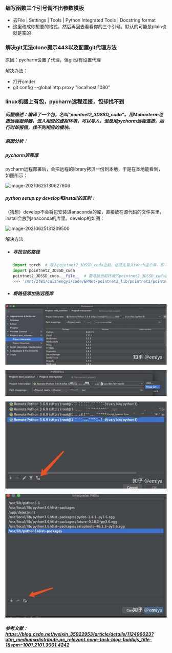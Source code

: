### 编写函数三个引号调不出参数模板

- 去File | Settings | Tools | Python Integrated Tools | Docstring format 
- 这里改成你想要的格式，然后再回去看看你的三个引号。默认的可能是plain也就是空的

### 解决git无法clone提示443以及配置git代理方法
原因：pycharm设置了代理，但git没有设置代理

解决办法：
- 打开cmder
- git config --global http.proxy "localhost:1080"

### linux机器上有包，pycharm远程连接，包却找不到

##### 问题描述：编译了一个包，名叫"pointnet2_3DSSD_cuda"。用Mobaxterm连接远程服务器，进入相应的虚拟环境，可以导入。但是用pycharm远程连接，运行时却报错，找不到相应的模块。

##### 原因分析：

##### pycharm远程库

pycharm远程部署后，会把远程的library拷贝一份到本地，于是在本地能看到，如图所示：

![image-20210625130627606](D:\code\problemMD\img\image-20210625130627606.png)

##### python setup.py develop和install的区别：

（猜想）develop不会将包安装进anaconda的库，直接放在源代码的文件夹里，install会放到anaconda的库里。develop的如图：

![image-20210625131209500](D:\code\problemMD\img\image-20210625131209500.png)

解决方法

- ##### 寻找包的路径

  ```python
  import torch  # 导入pointnet2_3DSSD_cuda之前，必须先导入torch这个库，即：import torch
  import pointnet2_3DSSD_cuda
  pointnet2_3DSSD_cuda.__file__  # 要寻找当前环境的pointnet2_3DSSD_cuda这个包放在机器的哪个路径
  >>> '/mnt/2TB1/caizhengyi/code/EPNet/pointnet2_lib/pointnet2/pointnet2_3DSSD_cuda.cpython-37m-x86_64-linux-gnu.so'
  ```



- ##### 将路径添加到远程库

![f454d2182fd1311e4cd3649e935ba06e.png](img/f454d2182fd1311e4cd3649e935ba06e.png)

![6191401d40dc0dfaab2cfa390dcb87da.png](img/6191401d40dc0dfaab2cfa390dcb87da.png)

![4e0cd824b57ed0ee4a41d30c5ff0e83f.png](img/4e0cd824b57ed0ee4a41d30c5ff0e83f.png)



![2563b2c424d49c835a8f45f55f784f86.png](img/2563b2c424d49c835a8f45f55f784f86.png)

##### 参考文献：https://blog.csdn.net/weixin_35922953/article/details/112496023?utm_medium=distribute.pc_relevant.none-task-blog-baidujs_title-1&spm=1001.2101.3001.4242